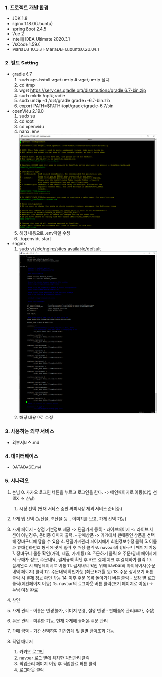 ### 1. 프로젝트 개발 환경

- JDK 1.8
- nginx 1.18.0(Ubuntu)
- spring Boot 2.4.5
- Vue 2
- Intellij IDEA Ultimate 2020.3.1
- VsCode 1.59.0
- MariaDB 10.3.31-MariaDB-0ubuntu0.20.04.1

### 2. 빌드 Setting

- gradle 6.7
  1. sudo apt-install wget unzip # wget,unzip 설치
  2. cd /tmp
  3. wget https://services.gradle.org/distributions/gradle.6.7-bin.zip
  4. sudo mkdir /opt/gradle
  5. sudo unzip -d /opt/gradle gradle+-6.7-bin.zip
  6. export PATH=$PATH:/opt/gradle/gradle-6.7/bin
- openVidu 2.19.0
  1. sudo su
  2. cd /opt
  3. cd openvidu
  4. nano .env
     ![](2021-08-20-10-25-11.png)
  5. 해당 내용으로 .env파일 수정
  6. ./openvidu start
- enginx
  1. sudo vi /etc/nginx/sites-available/default
     ![](2021-08-20-11-27-37.png)
  2. 해당 내용으로 수정

### 3. 사용하는 외부 서비스

- 외부서비스.md

### 4. 데이터베이스

- DATABASE.md

### 5. 시나리오
1. 손님
	0. 카카오 로그인 버튼을 누르고 로그인을 한다. -> 메인페이지로 이동(타입 선택X -> 손님)
	1. 시장 선택 (현재 서비스 중인 싸피시장 제외 서비스 준비중.)
  2. 가게 탭 선택 (농산물, 축산물 등 .. 이미지를 보고, 가게 선택 가능)
  3. 가게 페이지
    - 상점 기본정보 제공 -> 단골가게 등록
    - 라이브페이지 -> 라이브 세션이 아닌경우, 준비중 이미지 출력.
    - 판매상품 -> 가게에서 판매중인 상품을 선택해 장바구니에 담을 수 있음
	4. 단골가게관리 페이지에서 회원정보수정 클릭
	5. 이름과 휴대전화번호 형식에 맞게 입력 후 저장 클릭
	6. navbar의 장바구니 페이지 이동
	7. 장바구니 물품 확인(가격, 제품, 가게 등)
	8. 주문하기 클릭
	9. 주문/결제 페이지에서 구매자 정보, 주문내역, 결제금액 확인 후 카드 결제 체크 후 결제하기 클릭
	10. 결제완료 시 메인페이지로 이동
	11. 결제내역 확인 위해 navbar의 마이페이지(주문내역 페이지) 클릭
	12. 주문내역 확인가능 (최근 6개월 등)
	13. 주문 상세보기 버튼 클릭 시 결제 정보 확인 가능
	14. 이후 주문 목록 돌아가기 버튼 클릭
		 - 보장 옆 로고 클릭(메인페이지 이동)
	15. navbar의 로그아웃 버튼 클릭(초기 페이지로 이동) → 손님 여정 완료

2. 상인
  1. 가게 관리
    - 이름은 변경 불가, 이미지 변경, 설명 변경
    - 판매품목 관리(추가, 수정)
  2. 주문 관리
    - 미흡한 기능. 현재 가게에 들어온 주문 관리
  3. 판매 금액
    - 기간 선택하여 기간합계 및 일별 금액조회 가능

3. 픽업 매니저 
	1. 카카오 로그인
	2. navbar 로고 옆에 위치한 픽업관리 클릭
	3. 픽업관리 페이지 이동 후 픽업완료 버튼 클릭
	4. 로그아웃 클릭
